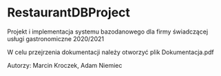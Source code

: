 # RestaurantDBProject
Projekt i implementacja systemu bazodanowego dla firmy świadczącej usługi gastronomiczne 2020/2021

W celu przejrzenia dokumentacji należy otworzyć plik Dokumentacja.pdf

Autorzy: Marcin Kroczek, Adam Niemiec
